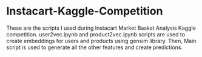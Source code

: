# Instacart-Kaggle-Competition

These are the scripts I used during Instacart Market Basket Analysis Kaggle competition. user2vec.ipynb and product2vec.ipynb scripts are used to create embeddings for users and products using gensim library. Then, Main script is used to generate all the other features and create predictions.
